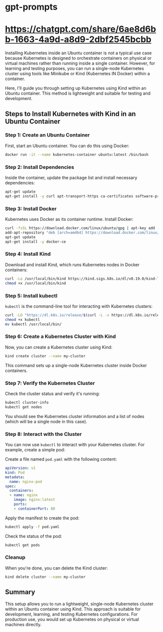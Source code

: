 # gpt-prompts

# https://chatgpt.com/share/6ae8d6bb-1663-4a9d-a8d9-2dbf2545bcbb



Installing Kubernetes inside an Ubuntu container is not a typical use case because Kubernetes is designed to orchestrate containers on physical or virtual machines rather than running inside a single container. However, for learning and testing purposes, you can run a single-node Kubernetes cluster using tools like Minikube or Kind (Kubernetes IN Docker) within a container.

Here, I'll guide you through setting up Kubernetes using Kind within an Ubuntu container. This method is lightweight and suitable for testing and development.

## Steps to Install Kubernetes with Kind in an Ubuntu Container

### Step 1: Create an Ubuntu Container

First, start an Ubuntu container. You can do this using Docker:

```bash
docker run -it --name kubernetes-container ubuntu:latest /bin/bash
```

### Step 2: Install Dependencies

Inside the container, update the package list and install necessary dependencies:

```bash
apt-get update
apt-get install -y curl apt-transport-https ca-certificates software-properties-common gnupg2
```

### Step 3: Install Docker

Kubernetes uses Docker as its container runtime. Install Docker:

```bash
curl -fsSL https://download.docker.com/linux/ubuntu/gpg | apt-key add -
add-apt-repository "deb [arch=amd64] https://download.docker.com/linux/ubuntu $(lsb_release -cs) stable"
apt-get update
apt-get install -y docker-ce
```

### Step 4: Install Kind

Download and install Kind, which runs Kubernetes nodes in Docker containers:

```bash
curl -Lo /usr/local/bin/kind https://kind.sigs.k8s.io/dl/v0.19.0/kind-linux-amd64
chmod +x /usr/local/bin/kind
```

### Step 5: Install kubectl

`kubectl` is the command-line tool for interacting with Kubernetes clusters:

```bash
curl -LO "https://dl.k8s.io/release/$(curl -L -s https://dl.k8s.io/release/stable.txt)/bin/linux/amd64/kubectl"
chmod +x kubectl
mv kubectl /usr/local/bin/
```

### Step 6: Create a Kubernetes Cluster with Kind

Now, you can create a Kubernetes cluster using Kind:

```bash
kind create cluster --name my-cluster
```

This command sets up a single-node Kubernetes cluster inside Docker containers.

### Step 7: Verify the Kubernetes Cluster

Check the cluster status and verify it's running:

```bash
kubectl cluster-info
kubectl get nodes
```

You should see the Kubernetes cluster information and a list of nodes (which will be a single node in this case).

### Step 8: Interact with the Cluster

You can now use `kubectl` to interact with your Kubernetes cluster. For example, create a simple pod:

Create a file named `pod.yaml` with the following content:

```yaml
apiVersion: v1
kind: Pod
metadata:
  name: nginx-pod
spec:
  containers:
  - name: nginx
    image: nginx:latest
    ports:
    - containerPort: 80
```

Apply the manifest to create the pod:

```bash
kubectl apply -f pod.yaml
```

Check the status of the pod:

```bash
kubectl get pods
```

### Cleanup

When you're done, you can delete the Kind cluster:

```bash
kind delete cluster --name my-cluster
```

## Summary

This setup allows you to run a lightweight, single-node Kubernetes cluster within an Ubuntu container using Kind. This approach is suitable for development, learning, and testing Kubernetes configurations. For production use, you would set up Kubernetes on physical or virtual machines directly.
